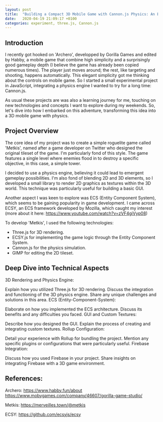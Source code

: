 ```yaml
---
layout: post
title:  "Building a Compact 3D Mobile Game with Cannon.js Physics: An Experimental Journey!"
date:   2020-04-19 21:09:17 +0100
categories: experiment, three.js, Cannon.js
---
```


## Introduction

I recently got hooked on 'Archero', developped by Gorilla Games and edited by Habby, a mobile game that combine high simplicity and a surprisingly good gameplay depth (I believe the game has already been copied numerous times). The player just moves around; the rest, like targeting and shooting, happens automatically. 
This elegant simplicity got me thinking about the controls on mobile game. So I started a small experimental project in JavaScript, integrating a physics engine I wanted to try for a long time: Cannon.js.

As usual these projects are was also a learning journey for me, touching on new technologies and concepts I want to explore during my weekends.
So, let's dive into how I embarked on this adventure, transforming this idea into a 3D mobile game with physics.

## Project Overview

The core idea of my project was to create a simple roguelite game called 'Metkis', named after a game developer on Twitter who designed the original tileset of the game. I'm particularly fond of this style. The game features a single level where enemies flood in to destroy a specific objective, in this case, a simple tower.

I decided to use a physics engine, believing it could lead to emergent gameplay possibilities. I'm also fond of blending 2D and 3D elements, so I developed a small library to render 2D graphics as textures within the 3D world. This technique was particularly useful for building a basic GUI.

Another aspect I was keen to explore was ECS (Entity Component System), which seems to be gaining popularity in game development. I came across ECSY, an ECS framework developed by Mozilla, which caught my interest (more about it here: https://www.youtube.com/watch?v=zVF4giVyp08)

To develop 'Metkis', I used the following technologies:

- Three.js for 3D rendering.
- ECSY.js for implementing the game logic through the Entity Component System.
- Cannon.js for the physics simulation.
- GIMP for editing the 2D tileset.

## Deep Dive into Technical Aspects
3D Rendering and Physics Engine:

Explain how you utilized Three.js for 3D rendering.
Discuss the integration and functioning of the 3D physics engine.
Share any unique challenges and solutions in this area.
ECS (Entity-Component-System):

Elaborate on how you implemented the ECS architecture.
Discuss its benefits and any difficulties you faced.
GUI and Custom Textures:

Describe how you designed the GUI.
Explain the process of creating and integrating custom textures.
Rollup Configuration:

Detail your experience with Rollup for bundling the project.
Mention any specific plugins or configurations that were particularly useful.
Firebase Integration:

Discuss how you used Firebase in your project.
Share insights on integrating Firebase with a 3D game environment.


## References: 

Archero:
https://www.habby.fun/about
https://www.mobygames.com/company/46607/gorilla-game-studio/

Metkis:
https://merveilles.town/@metkis

ECSY: 
https://github.com/ecsyjs/ecsy

